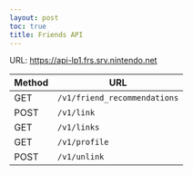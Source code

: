 ```yaml
---
layout: post
toc: true
title: Friends API
---
```


URL: https://api-lp1.frs.srv.nintendo.net

| Method | URL                          |
|--------|------------------------------|
| GET    | `/v1/friend_recommendations` |
| POST   | `/v1/link`                   |
| GET    | `/v1/links`                  |
| GET    | `/v1/profile`                |
| POST   | `/v1/unlink`                 |